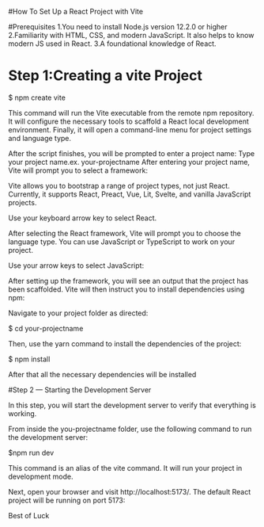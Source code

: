 #How To Set Up a React Project with Vite

#Prerequisites
1.You need to install Node.js version 12.2.0 or higher
2.Familiarity with HTML, CSS, and modern JavaScript. It also helps to know modern JS used in React.
3.A foundational knowledge of React.


# Step 1:Creating a vite Project
$ npm create vite

This command will run the Vite executable from the remote npm repository. It will configure the necessary tools to scaffold a React local development environment. Finally, it will open a command-line menu for project settings and language type.

After the script finishes, you will be prompted to enter a project name:
Type your project name.ex. your-projectname
After entering your project name, Vite will prompt you to select a framework:

Vite allows you to bootstrap a range of project types, not just React. Currently, it supports React, Preact, Vue, Lit, Svelte, and vanilla JavaScript projects.

Use your keyboard arrow key to select React.

After selecting the React framework, Vite will prompt you to choose the language type. You can use JavaScript or TypeScript to work on your project.

Use your arrow keys to select JavaScript:

After setting up the framework, you will see an output that the project has been scaffolded. Vite will then instruct you to install dependencies using npm:

Navigate to your project folder as directed:


$ cd your-projectname

Then, use the yarn command to install the dependencies of the project:

$ npm install

After that all the necessary dependencies will be installed

#Step 2 — Starting the Development Server

In this step, you will start the development server to verify that everything is working.

From inside the you-projectname folder, use the following command to run the development server:

$npm run dev

This command is an alias of the vite command. It will run your project in development mode.

Next, open your browser and visit http://localhost:5173/. The default React project will be running on port 5173:

Best of Luck

